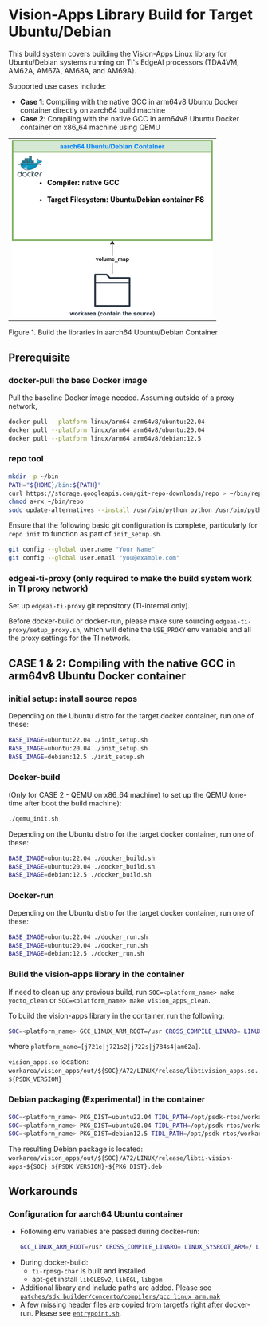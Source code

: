 Vision-Apps Library Build for Target Ubuntu/Debian
==================================================

This build system covers building the Vision-Apps Linux library for Ubuntu/Debian systems running on TI's EdgeAI processors (TDA4VM, AM62A, AM67A, AM68A, and AM69A).

Supported use cases include:

- **Case 1**: Compiling with the native GCC in arm64v8 Ubuntu Docker container directly on aarch64 build machine
- **Case 2**: Compiling with the native GCC in arm64v8 Ubuntu Docker container on x86_64 machine using QEMU

<table>
  <tr>
    <td>
    <img src="docs/diagram_aarch64_container.png" alt="Image 2" style="width: 403px;"/>
    </td>
  </tr>
</table>
<figcaption>Figure 1. Build the libraries in aarch64 Ubuntu/Debian Container</figcaption>

## Prerequisite

### docker-pull the base Docker image

Pull the baseline Docker image needed. Assuming outside of a proxy network,
```bash
docker pull --platform linux/arm64 arm64v8/ubuntu:22.04
docker pull --platform linux/arm64 arm64v8/ubuntu:20.04
docker pull --platform linux/arm64 arm64v8/debian:12.5
```

### repo tool

```bash
mkdir -p ~/bin
PATH="${HOME}/bin:${PATH}"
curl https://storage.googleapis.com/git-repo-downloads/repo > ~/bin/repo
chmod a+rx ~/bin/repo
sudo update-alternatives --install /usr/bin/python python /usr/bin/python3 1
```

Ensure that the following basic git configuration is complete, particularly for `repo init` to function as part of `init_setup.sh`.
```bash
git config --global user.name "Your Name"
git config --global user.email "you@example.com"
```

### edgeai-ti-proxy (only required to make the build system work in TI proxy network)

Set up `edgeai-ti-proxy` git repository (TI-internal only).

Before docker-build or docker-run, please make sure sourcing `edgeai-ti-proxy/setup_proxy.sh`, which will define the `USE_PROXY` env variable and all the proxy settings for the TI network.

## CASE 1 & 2: Compiling with the native GCC in arm64v8 Ubuntu Docker container

### initial setup: install source repos

Depending on the Ubuntu distro for the target docker container, run one of these:
```bash
BASE_IMAGE=ubuntu:22.04 ./init_setup.sh
BASE_IMAGE=ubuntu:20.04 ./init_setup.sh
BASE_IMAGE=debian:12.5 ./init_setup.sh
```

### Docker-build

(Only for CASE 2 - QEMU on x86_64 machine) to set up the QEMU (one-time after boot the build machine):
```bash
./qemu_init.sh
```

Depending on the Ubuntu distro for the target docker container, run one of these:
```bash
BASE_IMAGE=ubuntu:22.04 ./docker_build.sh
BASE_IMAGE=ubuntu:20.04 ./docker_build.sh
BASE_IMAGE=debian:12.5 ./docker_build.sh
```

### Docker-run

Depending on the Ubuntu distro for the target docker container, run one of these:
```bash
BASE_IMAGE=ubuntu:22.04 ./docker_run.sh
BASE_IMAGE=ubuntu:20.04 ./docker_run.sh
BASE_IMAGE=debian:12.5 ./docker_run.sh
```

### Build the vision-apps library in the container

If need to clean up any previous build, run `SOC=<platform_name> make yocto_clean` or `SOC=<platform_name> make vision_apps_clean`.

To build the vision-apps library in the container, run the following:
```bash
SOC=<platform_name> GCC_LINUX_ARM_ROOT=/usr CROSS_COMPILE_LINARO= LINUX_SYSROOT_ARM=/ LINUX_FS_PATH=/ TREAT_WARNINGS_AS_ERROR=0 make yocto_build
```

where `platform_name=[j721e|j721s2|j722s|j784s4|am62a]`.


`vision_apps.so` location:
`workarea/vision_apps/out/${SOC}/A72/LINUX/release/libtivision_apps.so.${PSDK_VERSION}`

### Debian packaging (Experimental) in the container

```bash
SOC=<platform_name> PKG_DIST=ubuntu22.04 TIDL_PATH=/opt/psdk-rtos/workarea/tidl_j7 make deb_package
SOC=<platform_name> PKG_DIST=ubuntu20.04 TIDL_PATH=/opt/psdk-rtos/workarea/tidl_j7 make deb_package
SOC=<platform_name> PKG_DIST=debian12.5 TIDL_PATH=/opt/psdk-rtos/workarea/tidl_j7make deb_package
```

The resulting Debian package is located:
`workarea/vision_apps/out/${SOC}/A72/LINUX/release/libti-vision-apps-${SOC}_${PSDK_VERSION}-${PKG_DIST}.deb`

## Workarounds

### Configuration for aarch64 Ubuntu container

- Following env variables are passed during docker-run:
    ```bash
    GCC_LINUX_ARM_ROOT=/usr CROSS_COMPILE_LINARO= LINUX_SYSROOT_ARM=/ LINUX_FS_PATH=/ TREAT_WARNINGS_AS_ERROR=0
    ```
- During docker-build:
    - `ti-rpmsg-char` is built and installed
    - apt-get install `libGLESv2`, `libEGL`, `libgbm`
- Additional library and include paths are added. Please see [`patches/sdk_builder/concerto/compilers/gcc_linux_arm.mak`](patches/sdk_builder/concerto/compilers/gcc_linux_arm.mak)
- A few missing header files are copied from targetfs right after docker-run. Please see [`entrypoint.sh`](entrypoint.sh).
